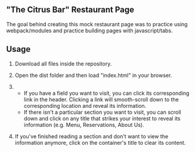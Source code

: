 ## "The Citrus Bar" Restaurant Page

The goal behind creating this mock restaurant page was to practice using webpack/modules and practice building pages with javascript/tabs.

## Usage

1. Download all files inside the repository.

2. Open the dist folder and then load "index.html" in your browser.

3. 
    - If you have a field you want to visit, you can click its corresponding link in the header. Clicking a link will smooth-scroll down to the corresponding location and reveal its information.
    - If there isn't a particular section you want to visit, you can scroll down and click on any title that strikes your interest to reveal its information (e.g. Menu, Reservations, About Us).

4. If you've finished reading a section and don't want to view the information anymore, click on the container's title to clear its content.